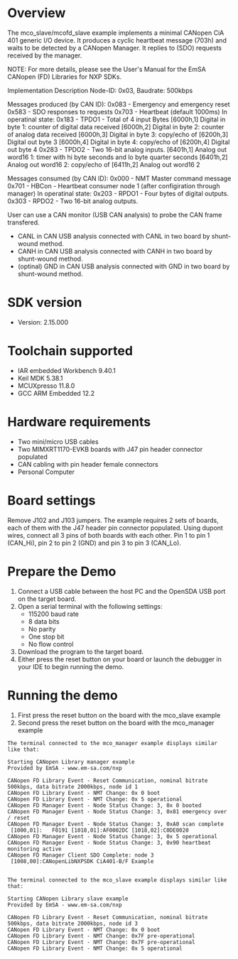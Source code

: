 Overview
========
The mco_slave/mcofd_slave example implements a minimal CANopen CiA 401 generic I/O device.
It produces a cyclic heartbeat message (703h) and waits to be detected by a 
CANopen Manager. It replies to (SDO) requests received by the manager.

NOTE: For more details, please see the User's Manual for the
EmSA CANopen (FD) Libraries for NXP SDKs.


Implementation Description
Node-ID: 0x03, Baudrate: 500kbps

Messages produced (by CAN ID):
0x083 - Emergency and emergency reset
0x583 - SDO responses to requests
0x703 - Heartbeat (default 1000ms)
In operatinal state:
0x183 - TPDO1 - Total of 4 input Bytes
    [6000h,1] Digital in byte 1: counter of digital data received
    [6000h,2] Digital in byte 2: counter of analog data received
    [6000h,3] Digital in byte 3: copy/echo of [6200h,3] Digital out byte 3
    [6000h,4] Digital in byte 4: copy/echo of [6200h,4] Digital out byte 4
0x283 - TPDO2 - Two 16-bit analog inputs.
    [6401h,1] Analog out word16 1: timer with hi byte seconds and lo byte quarter seconds
    [6401h,2] Analog out word16 2: copy/echo of [6411h,2] Analog out word16 2

Messages consumed (by CAN ID):
0x000 - NMT Master command message
0x701 - HBCon - Heartbeat consumer node 1 (after configiration through manager)
In operatinal state:
0x203 - RPDO1 - Four bytes of digital outputs. 
0x303 - RPDO2 - Two 16-bit analog outputs.

User can use a CAN monitor (USB CAN analysis) to probe the CAN frame transfered.
- CANL in CAN USB analysis connected with CANL in two board by shunt-wound method.
- CANH in CAN USB analysis connected with CANH in two board by shunt-wound method.
- (optinal) GND in CAN USB analysis connected with GND in two board by shunt-wound method.

SDK version
===========
- Version: 2.15.000

Toolchain supported
===================
- IAR embedded Workbench  9.40.1
- Keil MDK  5.38.1
- MCUXpresso  11.8.0
- GCC ARM Embedded  12.2

Hardware requirements
=====================
- Two mini/micro USB cables
- Two MIMXRT1170-EVKB boards with J47 pin header connector populated
- CAN cabling with pin header female connectors 
- Personal Computer

Board settings
==============
Remove J102 and J103 jumpers.
The example requires 2 sets of boards, each of them with the J47 header pin connector populated.
Using dupont wires, connect all 3 pins of both boards with each other.
Pin 1 to pin 1 (CAN_Hi), pin 2 to pin 2 (GND) and pin 3 to pin 3 (CAN_Lo).

Prepare the Demo
================
1.  Connect a USB cable between the host PC and the OpenSDA USB port on the target board. 
2.  Open a serial terminal with the following settings:
    - 115200 baud rate
    - 8 data bits
    - No parity
    - One stop bit
    - No flow control
3.  Download the program to the target board.
4.  Either press the reset button on your board or launch the debugger in your IDE to begin running the demo.

Running the demo
================
1. First press the reset button on the board with the mco_slave example
2. Second press the reset button on the board with the mco_manager example

~~~~~~~~~~~~~~~~~~~~~
The terminal connected to the mco_manager example displays similar like that:

Starting CANopen Library manager example
Provided by EmSA - www.em-sa.com/nxp

CANopen FD Library Event - Reset Communication, nominal bitrate 500kbps, data bitrate 2000kbps, node id 1
CANopen FD Library Event - NMT Change: 0x 0 boot
CANopen FD Library Event - NMT Change: 0x 5 operational
CANopen FD Manager Event - Node Status Change: 3, 0x 0 booted
CANopen FD Manager Event - Node Status Change: 3, 0x81 emergency over / reset
CANopen FD Manager Event - Node Status Change: 3, 0xA0 scan complete
 [1000,01]:   F0191 [1018,01]:AF0002DC [1018,02]:C0DE0020
CANopen FD Manager Event - Node Status Change: 3, 0x 5 operational
CANopen FD Manager Event - Node Status Change: 3, 0x90 heartbeat monitoring active
CANopen FD Manager Client SDO Complete: node 3
 [1008,00]:CANopenLibNXPSDK CiA401-B/F Example
 

The terminal connected to the mco_slave example displays similar like that:

Starting CANopen Library slave example
Provided by EmSA - www.em-sa.com/nxp

CANopen FD Library Event - Reset Communication, nominal bitrate 500kbps, data bitrate 2000kbps, node id 3 
CANopen FD Library Event - NMT Change: 0x 0 boot
CANopen FD Library Event - NMT Change: 0x7F pre-operational
CANopen FD Library Event - NMT Change: 0x7F pre-operational
CANopen FD Library Event - NMT Change: 0x 5 operational
~~~~~~~~~~~~~~~~~~~~~
